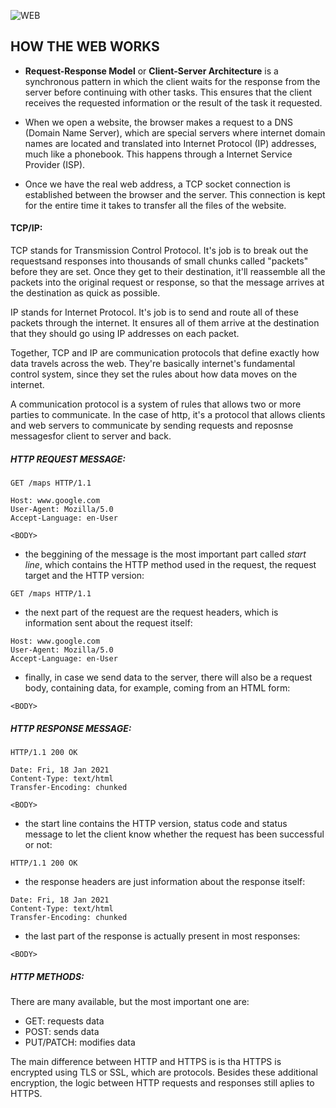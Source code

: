 ![WEB](https://n.sinaimg.cn/tech/20160926/caoO-fxwevmc5512306.jpg)
## HOW THE WEB WORKS

- **Request-Response Model** or **Client-Server Architecture** is a synchronous pattern in which the client waits for the response from the server before continuing with other tasks.
This ensures that the client receives the requested information or the result of the task it requested.

- When we open a website, the browser makes a request to a DNS (Domain Name Server), which are special servers where internet domain names are located and translated into Internet Protocol (IP) addresses, much like a phonebook. This happens through a Internet Service Provider (ISP).

- Once we have the real web address, a TCP socket connection is established between the browser and the server. This connection is kept for the entire time it takes to transfer all the files of the website.

#### **TCP/IP:**
TCP stands for Transmission Control Protocol. It's job is to break out the requestsand responses into thousands of small chunks called "packets" before they are set. Once they get to their destination, it'll reassemble all the packets into the original request or response, so that the message arrives at the destination as quick as possible.

IP stands for Internet Protocol. It's job is to send and route all of these packets through the internet. It ensures all of them arrive at the destination that they should go using IP addresses on each packet.

Together, TCP and IP are communication protocols that define exactly how data travels across the web. They're basically internet's fundamental control system, since they set the rules about how data moves on the internet.

A communication protocol is a system of rules that allows two or more parties to communicate. In the case of http, it's a protocol that allows clients and web servers to communicate by sending requests and reposnse messagesfor client to server and back.

##### HTTP REQUEST MESSAGE:
```
GET /maps HTTP/1.1

Host: www.google.com
User-Agent: Mozilla/5.0
Accept-Language: en-User

<BODY>
```
- the beggining of the message is the most important part called *start line*, which contains the HTTP method used in the request, the request target and the HTTP version:
```
GET /maps HTTP/1.1
```

- the next part of the request are the request headers, which is information sent about the request itself:
```
Host: www.google.com
User-Agent: Mozilla/5.0
Accept-Language: en-User
```

- finally, in case we send data to the server, there will also be a request body, containing data, for example, coming from an HTML form:
```
<BODY>
```

##### HTTP RESPONSE MESSAGE:
```
HTTP/1.1 200 OK

Date: Fri, 18 Jan 2021
Content-Type: text/html
Transfer-Encoding: chunked

<BODY>
```

- the start line contains the HTTP version, status code and status message to let the client know whether the request has been successful or not:
```
HTTP/1.1 200 OK
```

- the response headers are just information about the response itself:
```
Date: Fri, 18 Jan 2021
Content-Type: text/html
Transfer-Encoding: chunked
```

- the last part of the response is actually present in most responses:
```
<BODY>
```

##### HTTP METHODS:
There are many available, but the most important one are:
- GET: requests data
- POST: sends data
- PUT/PATCH: modifies data

The main difference between HTTP and HTTPS is is tha HTTPS is encrypted using TLS or SSL, which are protocols. Besides these additional encryption, the logic between HTTP requests and responses still aplies to HTTPS.
